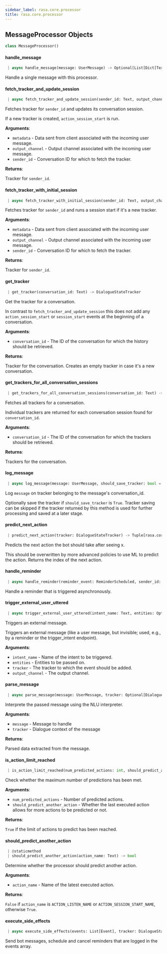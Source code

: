 ```yaml
---
sidebar_label: rasa.core.processor
title: rasa.core.processor
---
```


## MessageProcessor Objects

```python
class MessageProcessor()
```

#### handle\_message

```python
 | async handle_message(message: UserMessage) -> Optional[List[Dict[Text, Any]]]
```

Handle a single message with this processor.

#### fetch\_tracker\_and\_update\_session

```python
 | async fetch_tracker_and_update_session(sender_id: Text, output_channel: Optional[OutputChannel] = None, metadata: Optional[Dict] = None) -> DialogueStateTracker
```

Fetches tracker for `sender_id` and updates its conversation session.

If a new tracker is created, `action_session_start` is run.

**Arguments**:

- `metadata` - Data sent from client associated with the incoming user message.
- `output_channel` - Output channel associated with the incoming user message.
- `sender_id` - Conversation ID for which to fetch the tracker.
  

**Returns**:

  Tracker for `sender_id`.

#### fetch\_tracker\_with\_initial\_session

```python
 | async fetch_tracker_with_initial_session(sender_id: Text, output_channel: Optional[OutputChannel] = None, metadata: Optional[Dict] = None) -> DialogueStateTracker
```

Fetches tracker for `sender_id` and runs a session start if it&#x27;s a new
tracker.

**Arguments**:

- `metadata` - Data sent from client associated with the incoming user message.
- `output_channel` - Output channel associated with the incoming user message.
- `sender_id` - Conversation ID for which to fetch the tracker.
  

**Returns**:

  Tracker for `sender_id`.

#### get\_tracker

```python
 | get_tracker(conversation_id: Text) -> DialogueStateTracker
```

Get the tracker for a conversation.

In contrast to `fetch_tracker_and_update_session` this does not add any
`action_session_start` or `session_start` events at the beginning of a
conversation.

**Arguments**:

- `conversation_id` - The ID of the conversation for which the history should be
  retrieved.
  

**Returns**:

  Tracker for the conversation. Creates an empty tracker in case it&#x27;s a new
  conversation.

#### get\_trackers\_for\_all\_conversation\_sessions

```python
 | get_trackers_for_all_conversation_sessions(conversation_id: Text) -> List[DialogueStateTracker]
```

Fetches all trackers for a conversation.

Individual trackers are returned for each conversation session found
for `conversation_id`.

**Arguments**:

- `conversation_id` - The ID of the conversation for which the trackers should
  be retrieved.
  

**Returns**:

  Trackers for the conversation.

#### log\_message

```python
 | async log_message(message: UserMessage, should_save_tracker: bool = True) -> DialogueStateTracker
```

Log `message` on tracker belonging to the message&#x27;s conversation_id.

Optionally save the tracker if `should_save_tracker` is `True`. Tracker saving
can be skipped if the tracker returned by this method is used for further
processing and saved at a later stage.

#### predict\_next\_action

```python
 | predict_next_action(tracker: DialogueStateTracker) -> Tuple[rasa.core.actions.action.Action, Optional[Text], float]
```

Predicts the next action the bot should take after seeing x.

This should be overwritten by more advanced policies to use
ML to predict the action. Returns the index of the next action.

#### handle\_reminder

```python
 | async handle_reminder(reminder_event: ReminderScheduled, sender_id: Text, output_channel: OutputChannel) -> None
```

Handle a reminder that is triggered asynchronously.

#### trigger\_external\_user\_uttered

```python
 | async trigger_external_user_uttered(intent_name: Text, entities: Optional[Union[List[Dict[Text, Any]], Dict[Text, Text]]], tracker: DialogueStateTracker, output_channel: OutputChannel) -> None
```

Triggers an external message.

Triggers an external message (like a user message, but invisible;
used, e.g., by a reminder or the trigger_intent endpoint).

**Arguments**:

- `intent_name` - Name of the intent to be triggered.
- `entities` - Entities to be passed on.
- `tracker` - The tracker to which the event should be added.
- `output_channel` - The output channel.

#### parse\_message

```python
 | async parse_message(message: UserMessage, tracker: Optional[DialogueStateTracker] = None) -> Dict[Text, Any]
```

Interprete the passed message using the NLU interpreter.

**Arguments**:

- `message` - Message to handle
- `tracker` - Dialogue context of the message
  

**Returns**:

  Parsed data extracted from the message.

#### is\_action\_limit\_reached

```python
 | is_action_limit_reached(num_predicted_actions: int, should_predict_another_action: bool) -> bool
```

Check whether the maximum number of predictions has been met.

**Arguments**:

- `num_predicted_actions` - Number of predicted actions.
- `should_predict_another_action` - Whether the last executed action allows
  for more actions to be predicted or not.
  

**Returns**:

  `True` if the limit of actions to predict has been reached.

#### should\_predict\_another\_action

```python
 | @staticmethod
 | should_predict_another_action(action_name: Text) -> bool
```

Determine whether the processor should predict another action.

**Arguments**:

- `action_name` - Name of the latest executed action.
  

**Returns**:

  `False` if `action_name` is `ACTION_LISTEN_NAME` or
  `ACTION_SESSION_START_NAME`, otherwise `True`.

#### execute\_side\_effects

```python
 | async execute_side_effects(events: List[Event], tracker: DialogueStateTracker, output_channel: OutputChannel) -> None
```

Send bot messages, schedule and cancel reminders that are logged
in the events array.


